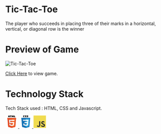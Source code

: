 # Tic-Tac-Toe
The player who succeeds in placing three of their marks in a horizontal, vertical, or diagonal row is the winner

# Preview of Game

![Tic-Tac-Toe](https://user-images.githubusercontent.com/96368265/200114900-af50a911-5d75-42a9-8fbb-d57ca1a7d594.png)

[Click Here](https://itznehakumari4.github.io/Tic-Tac-Toe/) to view game.

# Technology Stack
Tech Stack used : HTML, CSS and Javascript.

<p align="left"> 
  <a href="https://www.w3.org/html/" target="_blank" rel="noreferrer"> 
    <img src="https://raw.githubusercontent.com/devicons/devicon/master/icons/html5/html5-original-wordmark.svg" alt="html5" width="40" height="40"/> 
  </a> 
  <a href="https://www.w3schools.com/css/" target="_blank" rel="noreferrer"> 
    <img src="https://raw.githubusercontent.com/devicons/devicon/master/icons/css3/css3-original-wordmark.svg" alt="css3" width="40" height="40"/> 
  </a> 
  <a href="https://developer.mozilla.org/en-US/docs/Web/JavaScript" target="_blank" rel="noreferrer"> 
    <img src="https://raw.githubusercontent.com/devicons/devicon/master/icons/javascript/javascript-original.svg" alt="javascript" width="40" height="40"/> 
  </a> 
</p>
